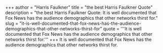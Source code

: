 +++
author = "Harris Faulkner"
title = "the best Harris Faulkner Quote"
description = "the best Harris Faulkner Quote: It is well documented that Fox News has the audience demographics that other networks thirst for."
slug = "it-is-well-documented-that-fox-news-has-the-audience-demographics-that-other-networks-thirst-for"
quote = '''It is well documented that Fox News has the audience demographics that other networks thirst for.'''
+++
It is well documented that Fox News has the audience demographics that other networks thirst for.
